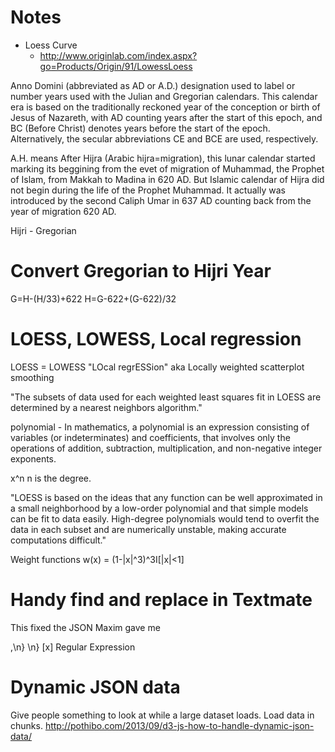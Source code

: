 # Notes
* Loess Curve
	* http://www.originlab.com/index.aspx?go=Products/Origin/91/LowessLoess

Anno Domini (abbreviated as AD or A.D.) designation used to label or number years used with the Julian and Gregorian calendars. This calendar era is based on the traditionally reckoned year of the conception or birth of Jesus of Nazareth, with AD counting years after the start of this epoch, and BC (Before Christ) denotes years before the start of the epoch. Alternatively, the secular abbreviations CE and BCE are used, respectively.

A.H. means After Hijra (Arabic hijra=migration), this lunar calendar started marking its beggining from the evet of migration of Muhammad, the Prophet of Islam, from Makkah to Madina in 620 AD. But Islamic calendar of Hijra did not begin during the life of the Prophet Muhammad. It actually was introduced by the second Caliph Umar in 637 AD counting back from the year of migration 620 AD.

Hijri - Gregorian

# Convert Gregorian to Hijri Year
G=H-(H/33)+622
H=G-622+(G-622)/32 

# LOESS, LOWESS, Local regression

LOESS = LOWESS
"LOcal regrESSion"
aka Locally weighted scatterplot smoothing

"The subsets of data used for each weighted least squares fit in LOESS are determined by a nearest neighbors algorithm."

polynomial - In mathematics, a polynomial is an expression consisting of variables (or indeterminates) and coefficients, that involves only the operations of addition, subtraction, multiplication, and non-negative integer exponents.

x^n n is the degree.

"LOESS is based on the ideas that any function can be well approximated in a small neighborhood by a low-order polynomial and that simple models can be fit to data easily. High-degree polynomials would tend to overfit the data in each subset and are numerically unstable, making accurate computations difficult."

Weight functions
w(x) = (1-|x|^3)^3I[|x|<1]

# Handy find and replace in Textmate
This fixed the JSON Maxim gave me

,\n}
\n}
[x] Regular Expression

# Dynamic JSON data
Give people something to look at while a large dataset loads.
Load data in chunks.
http://pothibo.com/2013/09/d3-js-how-to-handle-dynamic-json-data/